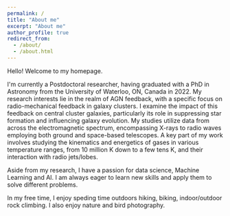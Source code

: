 ```yaml
---
permalink: /
title: "About me"
excerpt: "About me"
author_profile: true
redirect_from: 
  - /about/
  - /about.html
---
```


Hello! Welcome to my homepage.

I'm currently a Postdoctoral researcher, having graduated with a PhD in Astronomy from the University of Waterloo, ON, Canada in 2022. My research interests lie in the realm of AGN feedback, with a specific focus on radio-mechanical feedback in galaxy clusters. I examine the impact of this feedback on central cluster galaxies, particularly its role in suppressing star formation and influencing galaxy evolution. My studies utilize data from across the electromagnetic spectrum, encompassing X-rays to radio waves employing both ground and space-based telescopes. A key part of my work involves studying the kinematics and energetics of gases in various temperature ranges, from 10 million K down to a few tens K, and their interaction with radio jets/lobes.

Aside from my research, I have a passion for data science, Machine Learning and AI. I am always eager to learn new skills and apply them to solve different problems.

In my free time, I enjoy speding time outdoors hiking, biking, indoor/outdoor rock climbing. I also enjoy nature and bird photography.
